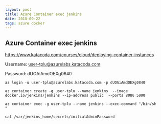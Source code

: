 ```yaml
---
layout: post
title: Azure Container exec jenkins
date: 2018-09-22
tags: azure docker
---
```


## Azure Container exec jenkins


https://www.katacoda.com/courses/cloud/deploying-container-instances

Username: user-tplu@azurelabs.katacoda.com

Password: dUOAiAmdOEXg0840


```
az login -u user-tplu@azurelabs.katacoda.com -p dUOAiAmdOEXg0840

az container create -g user-tplu --name jenkins  --image docker.io/jenkins/jenkins --ip-address public  --ports 8080 5000

az container exec -g user-tplu --name jenkins --exec-command "/bin/sh "

cat /var/jenkins_home/secrets/initialAdminPassword
```
